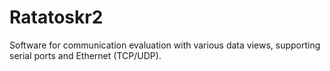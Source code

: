 # Ratatoskr2
Software for communication evaluation with various data views, supporting serial ports and Ethernet (TCP/UDP).
